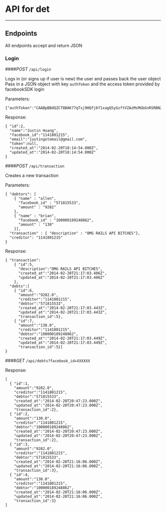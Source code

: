 # API for det
____________________

## Endpoints

All endpoints accept and return JSON

### Login

####_POST_  `/api/login`

Logs in (or signs up if user is new) the user and passes back the user object Pass in a JSON object with key `authToken` and the access token provided by facebookSDK login

Parameters:

    {"authToken":"CAABpBBdQZCT8BAK77qTxj9HQfj6f1xagQ5yGzftVZAzMsMGbGnRSRBNZAvg9wjL9z6NZCImLLlwDgdh2V4eSDLEgaGBSZAZBzF7jVfUk1lTC8vjoJClJP1e985u0jq708ZB4bEyjlZBy6blovedpzSlLsYSMnhvq0rBQxglWbP62iHcYe74ITY89u4RjRANkOnuaYxeHsu5ZBZBaZB93eeljCV0Tp28glnj74EZD"}

Response:

    { "id":2,
      "name":"Justin Huang",
      "facebook_id":"1141801215",
      "email":"justingotemail@gmail.com",
      "token":null,
      "created_at":"2014-02-20T18:14:54.000Z",
      "updated_at":"2014-02-20T18:14:54.000Z"
    }


####_POST_  `/api/transaction`

Creates a new transaction

Parameters:

    { "debtors": [ 
        { "name" : "allen",
          "facebook_id" : "571815533",
          "amount" : "9282"
        },
        { "name" : "brian",
          "facebook_id" : "100000189248862",
          "amount" : "130"
        }],
      "transaction" : { "description" : "OMG RAILS API BITCHES"},
      "creditor": "1141801215"
    }

Response:

    { "transaction": 
        { "id":5,
          "description":"OMG RAILS API BITCHES",
          "created_at":"2014-02-20T21:17:03.406Z",
          "updated_at":"2014-02-20T21:17:03.406Z"
        },
      "debts":[
        { "id":6,
          "amount":"9282.0",
          "creditor":"1141801215",
          "debtor":"571815533",
          "created_at":"2014-02-20T21:17:03.443Z",
          "updated_at":"2014-02-20T21:17:03.443Z",
          "transaction_id":5},
        { "id":7,
          "amount":"130.0",
          "creditor":"1141801215",
          "debtor":"100000189248862",
          "created_at":"2014-02-20T21:17:03.449Z",
          "updated_at":"2014-02-20T21:17:03.449Z",
          "transaction_id":5}]
    }


####_GET_  `/api/debts?facebook_id=XXXXXX`

Response:

    [
      { "id":1,
        "amount":"9282.0",
        "creditor":"1141801215",
        "debtor":"571815533",
        "created_at":"2014-02-20T20:47:23.000Z",
        "updated_at":"2014-02-20T20:47:23.000Z",
        "transaction_id":2},
      { "id":2,
        "amount":"130.0",
        "creditor":"1141801215",
        "debtor":"100000189248862",
        "created_at":"2014-02-20T20:47:23.000Z",
        "updated_at":"2014-02-20T20:47:23.000Z",
        "transaction_id":2},
      { "id":3,
        "amount":"9282.0",
        "creditor":"1141801215",
        "debtor":"571815533",
        "created_at":"2014-02-20T21:16:06.000Z",
        "updated_at":"2014-02-20T21:16:06.000Z",
        "transaction_id":3},
      { "id":4,
        "amount":"130.0",
        "creditor":"1141801215",
        "debtor":"100000189248862",
        "created_at":"2014-02-20T21:16:06.000Z",
        "updated_at":"2014-02-20T21:16:06.000Z",
        "transaction_id":3}
    ]
